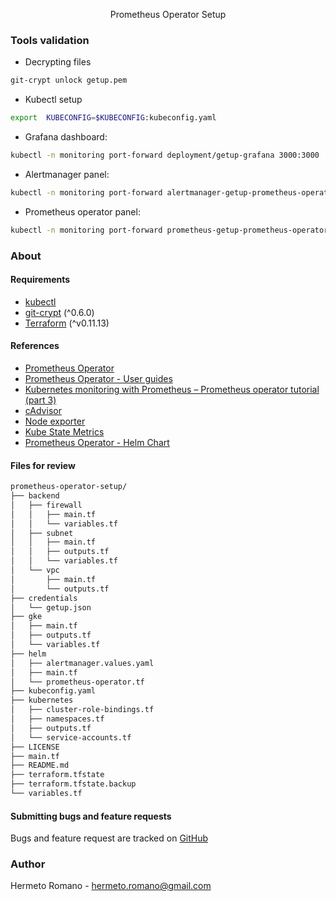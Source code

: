 <p align="center">Prometheus Operator Setup</p>


### Tools validation
- Decrypting files
```bash
git-crypt unlock getup.pem
```
- Kubectl setup
```bash
export  KUBECONFIG=$KUBECONFIG:kubeconfig.yaml
```
- Grafana dashboard:
```bash
kubectl -n monitoring port-forward deployment/getup-grafana 3000:3000
```
- Alertmanager panel:
```bash
kubectl -n monitoring port-forward alertmanager-getup-prometheus-operator-alertmanager-0 9093:9093
```
- Prometheus operator panel:
```bash
kubectl -n monitoring port-forward prometheus-getup-prometheus-operator-prometheus-0 9090:9090
```

### About

#### Requirements

- [kubectl](https://kubernetes.io/docs/tasks/tools/install-kubectl/)
- [git-crypt](https://github.com/AGWA/git-crypt/blob/master/INSTALL.md) (^0.6.0)
- [Terraform](https://www.terraform.io/downloads.html) (^v0.11.13)

#### References
- [Prometheus Operator](https://github.com/coreos/prometheus-operator/tree/v0.29.0)
- [Prometheus Operator - User guides](https://github.com/coreos/prometheus-operator/tree/v0.29.0/Documentation/user-guides)
- [Kubernetes monitoring with Prometheus – Prometheus operator tutorial (part 3)](https://sysdig.com/blog/kubernetes-monitoring-prometheus-operator-part3/)
- [cAdvisor](https://github.com/google/cadvisor)
- [Node exporter](https://github.com/prometheus/node_exporter)
- [Kube State Metrics](https://github.com/kubernetes/kube-state-metrics)
- [Prometheus Operator - Helm Chart](https://github.com/helm/charts/tree/master/stable/prometheus-operator)


#### Files for review
```bash
prometheus-operator-setup/
├── backend
│   ├── firewall
│   │   ├── main.tf
│   │   └── variables.tf
│   ├── subnet
│   │   ├── main.tf
│   │   ├── outputs.tf
│   │   └── variables.tf
│   └── vpc
│       ├── main.tf
│       └── outputs.tf
├── credentials
│   └── getup.json
├── gke
│   ├── main.tf
│   ├── outputs.tf
│   └── variables.tf
├── helm
│   ├── alertmanager.values.yaml
│   ├── main.tf
│   └── prometheus-operator.tf
├── kubeconfig.yaml
├── kubernetes
│   ├── cluster-role-bindings.tf
│   ├── namespaces.tf
│   ├── outputs.tf
│   └── service-accounts.tf
├── LICENSE
├── main.tf
├── README.md
├── terraform.tfstate
├── terraform.tfstate.backup
└── variables.tf
```

#### Submitting bugs and feature requests

Bugs and feature request are tracked on [GitHub](https://github.com/hermeto/prometheus-operator-setup/issues)

### Author

Hermeto Romano - <hermeto.romano@gmail.com>
